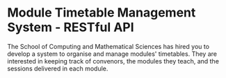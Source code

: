 # Module Timetable Management System - RESTful API
The School of Computing and Mathematical Sciences has hired you to develop a system to organise and manage modules' timetables. They are interested in keeping track of convenors, the  modules  they  teach,  and  the  sessions  delivered  in  each  module.
